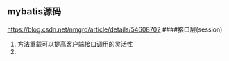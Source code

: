 ## mybatis源码
https://blog.csdn.net/nmgrd/article/details/54608702
####接口层(session)

1. 方法重载可以提高客户端接口调用的灵活性
2. 




####